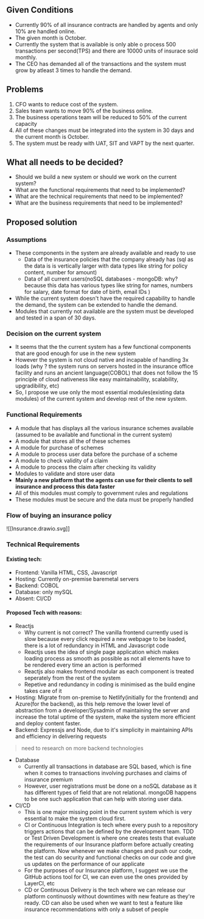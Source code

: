 ## Given Conditions

* Currently 90% of all insurance contracts are handled by agents and only 10% are handled online.
* The given month is October.
* Currently the system that is available is only able o process 500 transactions per second(TPS) and there are 10000 units of insurace sold monthly.
* The CEO has demanded all of the transactions and the system must grow by atleast 3 times to handle the demand.

## Problems

1. CFO wants to reduce cost of the system.
2. Sales team wants to move 90% of the business online.
3. The business operations team will be reduced to 50% of the current capacity
4. All of these changes must be integrated into the system in 30 days and the current month is October.
5. The system must be ready with UAT, SIT and VAPT by the next quarter.

## What all needs to be decided?

* Should we build a new system or should we work on the current system?
* What are the functional requirements that need to be implemented?
* What are the technical requirements that need to be implemented?
* What are the business requirements that need to be implemented?

## Proposed solution

### Assumptions

* These components in the system are already available and ready to use
	* Data of the insurance policies that the company already has (sql as the data is is vertically larger with data types like string for policy content, number for amount)
	* Data of all current users(noSQL databases - mongoDB: why? because this data has various types like string for names, numbers for salary, date format for date of birth, email IDs  )
* While the current system doesn't have the required capability to handle the demand, the system can be extended to handle the demand.
* Modules that currently not available are the system must be developed and tested in a span of 30 days.

### Decision on the current system

* It seems that the the current system has a few functional components that are good enough for use in the new system
* However the system is not cloud native and incapable of handling 3x loads (why ? the system runs on servers hosted in the insurance office facility and runs an ancient language(COBOL) that does not follow the 15 principle of cloud nativeness like easy maintainability, scalability, upgradibility, etc)
* So, I propose we use only the most essential modules(existing data modules) of the current  system and develop rest of the new system.

### Functional Requirements

* A module that has displays all the various insurance schemes available (assumed to be available and functional in the current system)
* A module that stores all the of these schemes
* A module for purchase of schemes
* A module to process user data before the purchase of a scheme
* A module to check validity of a claim
* A module to process the claim after checking its validity
* Modules to validate and store user data
* **Mainly a new platform that the agents can use for their clients to sell insurance and process this data faster**
* All of this modules must comply to government rules and regulations 
* These modules must be secure and the data must be properly handled

### Flow of buying an insurance policy
![[Insurance.drawio.svg]]

### Technical Requirements

#### Existing tech:
* Frontend: Vanilla HTML, CSS, Javascript
* Hosting: Currently on-premise baremetal servers
* Backend: COBOL
* Database: only mySQL
* Absent: CI/CD

#### Proposed Tech with reasons:
* Reactjs
	* Why current is not correct? The vanilla frontend currently used is slow because every click required a new webpage to be loaded, there is a lot of redundancy in HTML and Javascript code
	* Reactjs uses the idea of single page application which makes loading process as smooth as possible as not all elements have to be rendered every time an action is performed
	* Reactjs also makes frontend modular as each component is treated seperately from the rest of the system
	* Repetive and redundancy in coding is minimised as the build engine takes care of it
* Hosting: Migrate from on-premise to Netlify(initially for the frontend) and Azure(for the backend), as this help remove the lower level of abstraction from a developer/Sysadmin of maintaining the server and increase the total uptime of the system, make the system more efficient and deploy content faster.
* Backend: Expressjs and Node, due to it's simplicity in maintaining APIs and efficiency in delivering requests 
> need to research on more backend technologies
* Database
	* Currently all transactions in database are SQL based, which is fine when it comes to transactions involving purchases and claims of insurance premium
	* However, user registrations must be done on a noSQL database as it has different types of field that are not relational. mongoDB happens to be one such application that can help with storing user data.
* CI/CD
	* This is one major missing point in the current system which is very essential to make the system cloud first.
	* CI or Continuous Integration is tech where every push to a repository triggers actions that can be defined by the development team. TDD or Test Driven Development is where one creates tests that evaluate the requirements of our Insurance platform before  actually creating the platform. Now whenever we make changes and push our code, the test can do security and functional checks on our code and give us updates on the performance of our applicate
	* For the purposes of our Insurance platform, I suggest we use the GitHub actions tool for CI, we can even use the ones provided by LayerCI, etc
	* CD or Continuous Delivery is the tech where we can release our platform continuosly without downtimes with new feature as they're ready. CD can also be used when we want to test a feature like insurance recommendations with only a subset of people 